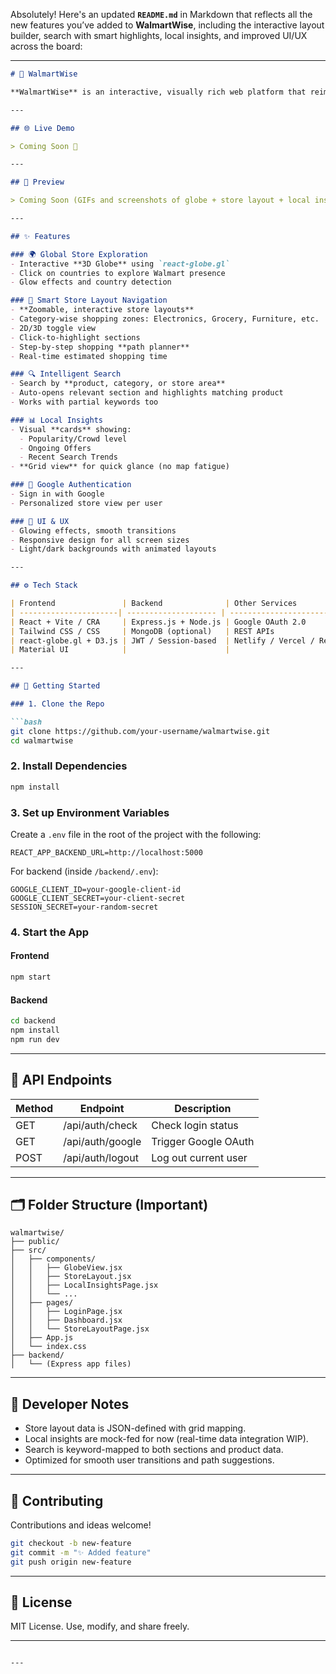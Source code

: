Absolutely! Here's an updated **`README.md`** in Markdown that reflects all the new features you’ve added to **WalmartWise**, including the interactive layout builder, search with smart highlights, local insights, and improved UI/UX across the board:

---

````markdown
# 💼 WalmartWise

**WalmartWise** is an interactive, visually rich web platform that reimagines the in-store experience at Walmart. From exploring stores across the globe to navigating aisle-level layouts and real-time local insights, WalmartWise offers a smart, immersive shopping assistant.

---

## 🌐 Live Demo

> Coming Soon 🚀

---

## 📸 Preview

> Coming Soon (GIFs and screenshots of globe + store layout + local insights)

---

## ✨ Features

### 🌍 Global Store Exploration
- Interactive **3D Globe** using `react-globe.gl`
- Click on countries to explore Walmart presence
- Glow effects and country detection

### 🛒 Smart Store Layout Navigation
- **Zoomable, interactive store layouts**
- Category-wise shopping zones: Electronics, Grocery, Furniture, etc.
- 2D/3D toggle view
- Click-to-highlight sections
- Step-by-step shopping **path planner**
- Real-time estimated shopping time

### 🔍 Intelligent Search
- Search by **product, category, or store area**
- Auto-opens relevant section and highlights matching product
- Works with partial keywords too

### 📊 Local Insights
- Visual **cards** showing:
  - Popularity/Crowd level
  - Ongoing Offers
  - Recent Search Trends
- **Grid view** for quick glance (no map fatigue)

### 🔐 Google Authentication
- Sign in with Google
- Personalized store view per user

### 🌈 UI & UX
- Glowing effects, smooth transitions
- Responsive design for all screen sizes
- Light/dark backgrounds with animated layouts

---

## ⚙️ Tech Stack

| Frontend               | Backend              | Other Services            |
| ----------------------| -------------------- | ------------------------- |
| React + Vite / CRA     | Express.js + Node.js | Google OAuth 2.0          |
| Tailwind CSS / CSS     | MongoDB (optional)   | REST APIs                 |
| react-globe.gl + D3.js | JWT / Session-based  | Netlify / Vercel / Render |
| Material UI            |                      |                           |

---

## 🚀 Getting Started

### 1. Clone the Repo

```bash
git clone https://github.com/your-username/walmartwise.git
cd walmartwise
````

### 2. Install Dependencies

```bash
npm install
```

### 3. Set up Environment Variables

Create a `.env` file in the root of the project with the following:

```env
REACT_APP_BACKEND_URL=http://localhost:5000
```

For backend (inside `/backend/.env`):

```env
GOOGLE_CLIENT_ID=your-google-client-id
GOOGLE_CLIENT_SECRET=your-client-secret
SESSION_SECRET=your-random-secret
```

### 4. Start the App

#### Frontend

```bash
npm start
```

#### Backend

```bash
cd backend
npm install
npm run dev
```

---

## 🥪 API Endpoints

| Method | Endpoint         | Description          |
| ------ | ---------------- | -------------------- |
| GET    | /api/auth/check  | Check login status   |
| GET    | /api/auth/google | Trigger Google OAuth |
| POST   | /api/auth/logout | Log out current user |

---

## 🗂 Folder Structure (Important)

```
walmartwise/
├── public/
├── src/
│   ├── components/
│   │   ├── GlobeView.jsx
│   │   ├── StoreLayout.jsx
│   │   ├── LocalInsightsPage.jsx
│   │   └── ...
│   ├── pages/
│   │   ├── LoginPage.jsx
│   │   ├── Dashboard.jsx
│   │   └── StoreLayoutPage.jsx
│   ├── App.js
│   └── index.css
├── backend/
│   └── (Express app files)
```

---

## 🧠 Developer Notes

* Store layout data is JSON-defined with grid mapping.
* Local insights are mock-fed for now (real-time data integration WIP).
* Search is keyword-mapped to both sections and product data.
* Optimized for smooth user transitions and path suggestions.

---

## 🙌 Contributing

Contributions and ideas welcome!

```bash
git checkout -b new-feature
git commit -m "✨ Added feature"
git push origin new-feature
```

---

## 📄 License

MIT License. Use, modify, and share freely.

---

```

---


